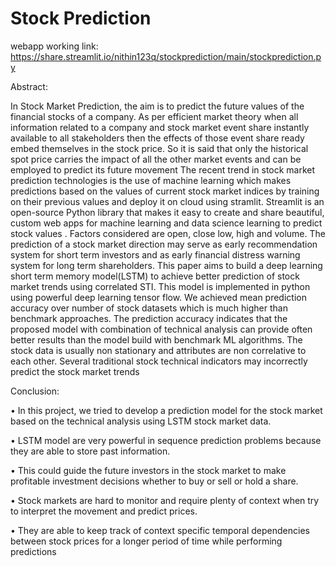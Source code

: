 # Stock Prediction
webapp working link:
https://share.streamlit.io/nithin123q/stockprediction/main/stockprediction.py


Abstract:

In Stock Market Prediction, the aim is to predict the future values of the financial stocks
of a company. As per efficient market theory when all information related to a company
and stock market event share instantly available to all stakeholders then the effects of
those event share ready embed themselves in the stock price. So it is said that only the
historical spot price carries the impact of all the other market events and can be
employed to predict its future movement The recent trend in stock market prediction
technologies is the use of machine learning which makes predictions based on the values
of current stock market indices by training on their previous values and deploy it on
cloud using stramlit. Streamlit is an open-source Python library that makes it easy
to create and share beautiful, custom web apps for machine learning and data
science
learning to predict stock values . Factors considered are open, close low, high and
volume. The prediction of a stock market direction may serve as early recommendation
system for short term investors and as early financial distress warning system for long
term shareholders. This paper aims to build a deep learning short term memory model(LSTM) to
achieve better prediction of stock market trends using correlated STI. This model is
implemented in python using powerful deep learning tensor flow. We achieved mean
prediction accuracy over number of stock datasets which is much higher than benchmark
approaches. The prediction accuracy indicates that the proposed model with combination
of technical analysis can provide often better results than the model build with
benchmark ML algorithms. The stock data is usually non stationary and attributes are
non correlative to each other. Several traditional stock technical indicators may
incorrectly predict the stock market trends







Conclusion:

• In this project, we tried to develop a prediction model for the stock market based on the
technical analysis using LSTM stock market data.

• LSTM model are very powerful in sequence prediction problems because they are able to store
past information.

• This could guide the future investors in the stock market to make profitable investment
decisions whether to buy or sell or hold a share.

• Stock markets are hard to monitor and require plenty of context when try to interpret the
movement and predict prices.

• They are able to keep track of context specific temporal dependencies between stock prices for
a longer period of time while performing predictions
